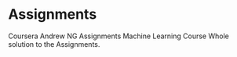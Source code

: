 # Assignments
Coursera Andrew NG Assignments 
Machine Learning Course Whole solution to the Assignments.
